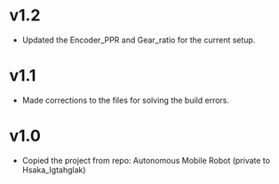 # v1.2
* Updated the Encoder_PPR and Gear_ratio for the current setup.

# v1.1
* Made corrections to the files for solving the build errors.

# v1.0
* Copied the project from repo: Autonomous Mobile Robot (private to Hsaka_Igtahglak)
